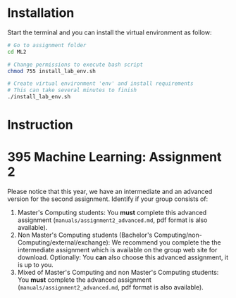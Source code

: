 # Installation


Start the terminal and you can install the virtual environment as follow:

```bash
# Go to assignment folder
cd ML2

# Change permissions to execute bash script
chmod 755 install_lab_env.sh

# Create virtual environment 'env' and install requirements
# This can take several minutes to finish
./install_lab_env.sh
```

# Instruction

395 Machine Learning: Assignment 2
=====================================

Please notice that this year, we have an intermediate and an advanced version
for the second assignment. Identify if your group consists of:

1. Master's Computing students: You **must** complete this advanced assignment
(`manuals/assignment2_advanced.md`, pdf format is also available).
2. Non Master's Computing students
(Bachelor's Computing/non-Computing/external/exchange): We recommend you
complete the the intermediate assignment which is available on the group web
site for download. Optionally: You **can** also choose this advanced assignment,
 it is up to you.
3. Mixed of Master's Computing and non Master's Computing students: You
 **must** complete the advanced assignment (`manuals/assignment2_advanced.md`,
 pdf format is also available).
